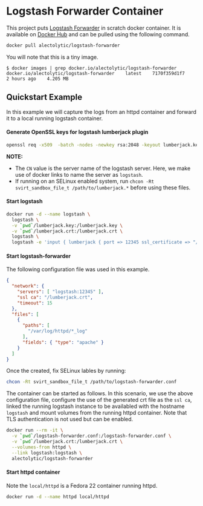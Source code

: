 # Logstash Forwarder Container

This project puts [Logstash Forwarder](https://github.com/elastic/logstash-forwarder) in scratch docker container. It is available on [Docker Hub](https://registry.hub.docker.com/u/alectolytic/logstash-forwarder/) and can be pulled using the following command.

```sh
docker pull alectolytic/logstash-forwarder
```

You will note that this is a tiny image.
```
$ docker images | grep docker.io/alectolytic/logstash-forwarder
docker.io/alectolytic/logstash-forwarder    latest    7170f359d1f7    2 hours ago    4.205 MB
```

## Quickstart Example

In this example we will capture the logs from an httpd container and forward it to a local running logstash container.

#### Generate OpenSSL keys for logstash lumberjack plugin

```sh
openssl req -x509  -batch -nodes -newkey rsa:2048 -keyout lumberjack.key -out lumberjack.crt -subj /CN=logstash
```

**NOTE:**
- The `CN` value is the server name of the logstash server. Here, we make use of docker links to name the server as `logstash`.
- If running on an SELinux enabled system, run `chcon -Rt svirt_sandbox_file_t /path/to/lumberjack.*` before using these files.

#### Start logstash

```sh
docker run -d --name logstash \
  logstash \
  -v `pwd`/lumberjack.key:/lumberjack.key \
  -v `pwd`/lumberjack.crt:/lumberjack.crt \
  logstash \
  logstash -e 'input { lumberjack { port => 12345 ssl_certificate => "/lumberjack.crt" ssl_key => "/lumberjack.key" } } output { stdout { } }'
```

#### Start logstash-forwarder

The following configuration file was used in this example.

```json
{
  "network": {
    "servers": [ "logstash:12345" ],
    "ssl ca": "/lumberjack.crt",
    "timeout": 15
  },
  "files": [
    {
      "paths": [
        "/var/log/httpd/*_log"
      ],
      "fields": { "type": "apache" }
    }
  ]
}
```

Once the created, fix SELinux lables by running:

```sh
chcon -Rt svirt_sandbox_file_t /path/to/logstash-forwarder.conf
```

The container can be started as follows. In this scenario, we use the above configuration file, configure the use of the generated crt file as the `ssl ca`, linked the running logstash instance to be availabled with the hostname `logstash` and mount volumes from the running httpd container. Note that TLS authentication is not used but can be enabled.

```sh
docker run --rm -it \
  -v `pwd`/logstash-forwarder.conf:/logstash-forwarder.conf \
  -v `pwd`/lumberjack.crt:/lumberjack.crt \
  --volumes-from httpd \
  --link logstash:logstash \
  alectolytic/logstash-forwarder
```

#### Start httpd container

Note the `local/httpd` is a Fedora 22 container running httpd.

```sh
docker run -d --name httpd local/httpd
```
